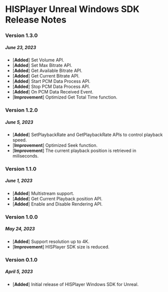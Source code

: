 # HISPlayer Unreal Windows SDK Release Notes
### Version 1.3.0 
##### June 23, 2023
- [**Added**] Set Volume API.
- [**Added**] Set Max Bitrate API.
- [**Added**] Get Available Bitrate API.
- [**Added**] Get Current Bitrate API.
- [**Added**] Start PCM Data Process API.
- [**Added**] Stop PCM Data Process API.
- [**Added**] On PCM Data Received Event.
- [**Improvement**] Optimized Get Total Time function.
  
### Version 1.2.0 
##### June 5, 2023
- [**Added**] SetPlaybackRate and GetPlaybackRate APIs to control playback speed.
- [**Improvement**] Optimized Seek function.
- [**Improvement**] The current playback position is retrieved in miliseconds.

### Version 1.1.0 
##### June 1, 2023
- [**Added**] Multistream support.
- [**Added**] Get Current Playback position API.
- [**Added**] Enable and Disable Rendering API.

### Version 1.0.0 
##### May 24, 2023
- [**Added**] Support resolution up to 4K.
- [**Improvement**] HISPlayer SDK size is reduced.

### Version 0.1.0
##### April 5, 2023
- [**Added**] Initial release of HISPlayer Windows SDK for Unreal.
